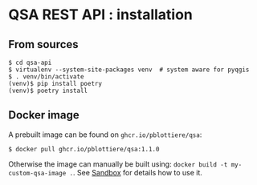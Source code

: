 # QSA REST API : installation

## From sources

```` shell
$ cd qsa-api
$ virtualenv --system-site-packages venv  # system aware for pyqgis
$ . venv/bin/activate
(venv)$ pip install poetry
(venv)$ poetry install
````

## Docker image

A prebuilt image can be found on `ghcr.io/pblottiere/qsa`:

```` shell
$ docker pull ghcr.io/pblottiere/qsa:1.1.0
````

Otherwise the image can manually be built using:
`docker build -t my-custom-qsa-image .`. See [Sandbox](../sandbox/index.html)
for details how to use it.
